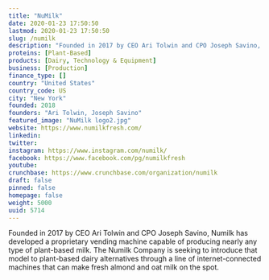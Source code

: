 ```yaml
---
title: "NuMilk"
date: 2020-01-23 17:50:50
lastmod: 2020-01-23 17:50:50
slug: /numilk
description: "Founded in 2017 by CEO Ari Tolwin and CPO Joseph Savino, Numilk has developed a proprietary vending machine capable of producing nearly any type of plant-based milk. The Numilk Company is seeking to introduce that model to plant-based dairy alternatives through a line of internet-connected machines that can make fresh almond and oat milk on the spot."
proteins: [Plant-Based]
products: [Dairy, Technology & Equipment]
business: [Production]
finance_type: []
country: "United States"
country_code: US
city: "New York"
founded: 2018
founders: "Ari Tolwin, Joseph Savino"
featured_image: "NuMilk logo2.jpg"
website: https://www.numilkfresh.com/
linkedin: 
twitter: 
instagram: https://www.instagram.com/numilk/
facebook: https://www.facebook.com/pg/numilkfresh
youtube: 
crunchbase: https://www.crunchbase.com/organization/numilk
draft: false
pinned: false
homepage: false
weight: 5000
uuid: 5714
---
```

Founded in 2017 by CEO Ari Tolwin and CPO Joseph Savino, Numilk has developed a proprietary vending machine capable of producing nearly any type of plant-based milk. The Numilk Company is seeking to introduce that model to plant-based dairy alternatives through a line of internet-connected machines that can make fresh almond and oat milk on the spot.
